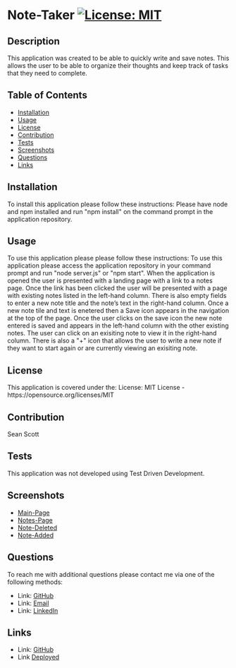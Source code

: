 # Note-Taker [![License: MIT](https://img.shields.io/badge/License-MIT-yellow.svg)](https://opensource.org/licenses/MIT)

## Description 
<p> This application was created to be able to quickly write and save notes. This allows the user to be able to organize their thoughts and keep track of tasks that they need to complete. <p>
    
## Table of Contents 
- [Installation](#Installation)
- [Usage](#Usage)
- [License](#License)
- [Contribution](#Contribution)
- [Tests](#Tests)
- [Screenshots](#Screenshots)
- [Questions](#Questions)
- [Links](#Links)

## Installation 
<p> To install this application please follow these instructions: Please have node and npm installed and run "npm install" on the command prompt in the application repository.<p> 

## Usage 
<p> To use this application please please follow these instructions: To use this application please access the application repository in your command prompt and run "node server.js" or "npm start". When the application is opened the user is presented with a landing page with a link to a notes page. Once the link has been clicked the user will be presented with a page with existing notes listed in the left-hand column. There is also empty fields to enter a new note title and the note’s text in the right-hand column. Once a new note tile and text is enetered then a Save icon appears in the navigation at the top of the page. Once the user clicks on the save icon the new note entered is saved and appears in the left-hand column with the other existing notes. The user can click on an exisiting note to view it in the right-hand column. There is also a "+" icon that allows the user to write a new note if they want to start again or are currently viewing an exisiting note.</p>

## License 
<p> This application is covered under the: License: MIT License - https://opensource.org/licenses/MIT
</p> 

## Contribution 
<p> Sean Scott</p>

## Tests 
<p> This application was not developed using Test Driven Development.</p>

## Screenshots
- [Main-Page](./public/assets/images/note-taker-1.png)
- [Notes-Page](./public/assets/images/note-taker-2.png)
- [Note-Deleted](./public/assets/images/note-taker-3.png)
- [Note-Added](./public/assets/images/note-taker-4.png)

## Questions 
<p> To reach me with additional questions please contact me via one of the following methods: </p>

- Link: [GitHub](https://github.com/seanscott95)
- Link: [Email](mailto:seanms418@gmail.com)
- Link: [LinkedIn](https://www.linkedin.com/in/sean-scott-18ba07225/)

## Links
- Link: [GitHub](https://github.com/seanscott95/Note-Taker)
- Link [Deployed](https://hidden-castle-53598.herokuapp.com/)